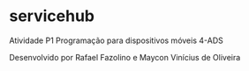 # servicehub

Atividade P1 Programação para dispositivos móveis 4-ADS

Desenvolvido por Rafael Fazolino e Maycon Vinícius de Oliveira
